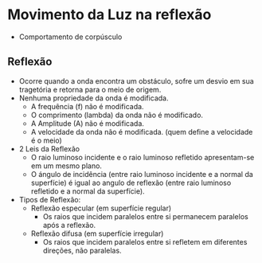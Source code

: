 # Movimento da Luz na reflexão
- Comportamento de corpúsculo 

## Reflexão
- Ocorre quando a onda encontra um obstáculo, sofre um desvio em sua tragetória e retorna para o meio de origem.
- Nenhuma propriedade da onda é modificada.
    - A frequência (f) não é modificada.
    - O comprimento (lambda) da onda não é modificado.
    - A Amplitude (A) não é modificada.
    - A velocidade da onda não é modificada. (quem define a velocidade é o meio)
- 2 Leis da Reflexão
    - O raio luminoso incidente e o raio luminoso refletido apresentam-se em um mesmo plano.
    - O ángulo de incidência (entre raio luminoso incidente e a normal da superfície) é igual ao angulo de reflexão (entre raio luminoso refletido e a normal da superfície).
- Tipos de Reflexão:
    - Reflexão especular (em superfície regular)
        - Os raios que incidem paralelos entre si permanecem paralelos após a reflexão.
    - Reflexão difusa (em superfície irregular)
        - Os raios que incidem paralelos entre si refletem em diferentes direções, não paralelas.